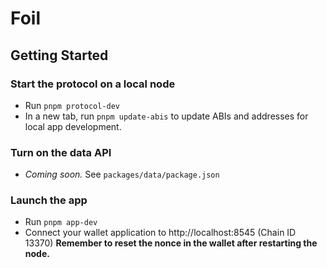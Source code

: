 # Foil

## Getting Started

### Start the protocol on a local node
* Run `pnpm protocol-dev`
* In a new tab, run `pnpm update-abis` to update ABIs and addresses for local app development.

### Turn on the data API
* *Coming soon.* See `packages/data/package.json`

### Launch the app
* Run `pnpm app-dev`
* Connect your wallet application to http://localhost:8545 (Chain ID 13370) **Remember to reset the nonce in the wallet after restarting the node.**